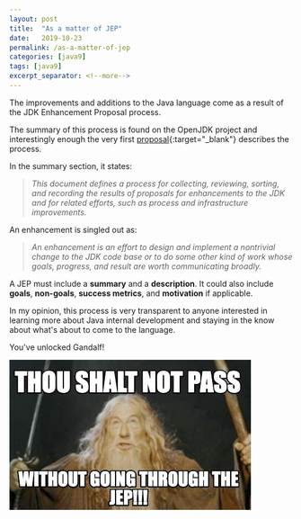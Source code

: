 ```yaml
---
layout: post
title:  "As a matter of JEP"
date:   2019-10-23
permalink: /as-a-matter-of-jep
categories: [java9]
tags: [java9]
excerpt_separator: <!--more-->
---
```


The improvements and additions to the Java language come as a result of the JDK Enhancement Proposal process.

<!--more-->

The summary of this process is found on the OpenJDK project and interestingly enough the very first [proposal](https://openjdk.java.net/jeps/1){:target="_blank"} describes the process.

In the summary section, it states:

> *This document defines a process for collecting, reviewing, sorting, and recording the results of proposals for enhancements to the JDK and for related efforts, such as process and infrastructure improvements.*

An enhancement is singled out as:

> *An enhancement is an effort to design and implement a nontrivial change to the JDK code base or to do some other kind of work whose goals, progress, and result are worth communicating broadly.*

A JEP must include a **summary** and a **description**. It could also include **goals**, **non-goals**, **success metrics**, and **motivation** if applicable.

In my opinion, this process is very transparent to anyone interested in learning more about Java internal development and staying in the know about what's about to come to the language.

You've unlocked Gandalf!

![Gendulf](/assets/images/you-shall-not-pass.jpg)
